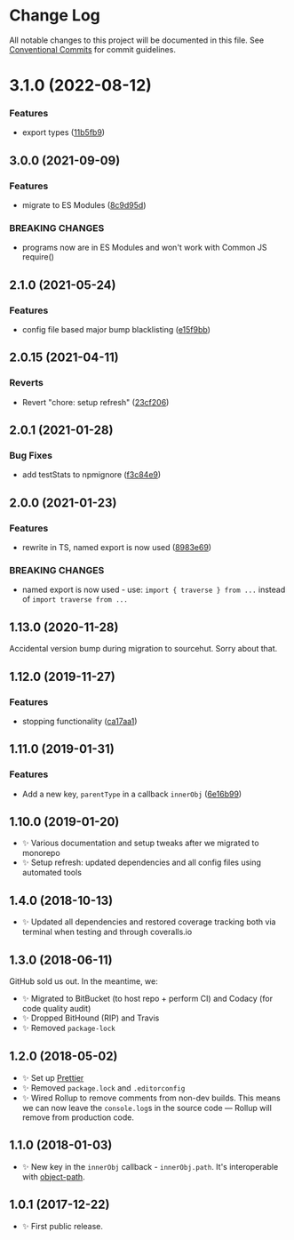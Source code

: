 # Change Log

All notable changes to this project will be documented in this file.
See [Conventional Commits](https://conventionalcommits.org) for commit guidelines.

# 3.1.0 (2022-08-12)


### Features

* export types ([11b5fb9](https://github.com/codsen/codsen/commit/11b5fb936ce20e0a77c3a09806773e1cd7695c50))





## 3.0.0 (2021-09-09)

### Features

- migrate to ES Modules ([8c9d95d](https://github.com/codsen/codsen/commit/8c9d95d5dea0b769c2f070397141918a4893d575))

### BREAKING CHANGES

- programs now are in ES Modules and won't work with Common JS require()

## 2.1.0 (2021-05-24)

### Features

- config file based major bump blacklisting ([e15f9bb](https://github.com/codsen/codsen/commit/e15f9bba1c4fd5f847ac28b3f38fa6ee633f5dca))

## 2.0.15 (2021-04-11)

### Reverts

- Revert "chore: setup refresh" ([23cf206](https://github.com/codsen/codsen/commit/23cf206970a087ff0fa04e61f94d919f59ab3881))

## 2.0.1 (2021-01-28)

### Bug Fixes

- add testStats to npmignore ([f3c84e9](https://github.com/codsen/codsen/commit/f3c84e95afc5514214312f913692d85b2e12eb29))

## 2.0.0 (2021-01-23)

### Features

- rewrite in TS, named export is now used ([8983e69](https://github.com/codsen/codsen/commit/8983e6992ef518f8b4cbb734aa22949e68bd5aa1))

### BREAKING CHANGES

- named export is now used - use: `import { traverse } from ...` instead of `import traverse from ...`

## 1.13.0 (2020-11-28)

Accidental version bump during migration to sourcehut. Sorry about that.

## 1.12.0 (2019-11-27)

### Features

- stopping functionality ([ca17aa1](https://gitlab.com/codsen/codsen/commit/ca17aa105824d1dc26bd2a23eae6a3c5aa2a5f24))

## 1.11.0 (2019-01-31)

### Features

- Add a new key, `parentType` in a callback `innerObj` ([6e16b99](https://gitlab.com/codsen/codsen/commit/6e16b99))

## 1.10.0 (2019-01-20)

- ✨ Various documentation and setup tweaks after we migrated to monorepo
- ✨ Setup refresh: updated dependencies and all config files using automated tools

## 1.4.0 (2018-10-13)

- ✨ Updated all dependencies and restored coverage tracking both via terminal when testing and through coveralls.io

## 1.3.0 (2018-06-11)

GitHub sold us out. In the meantime, we:

- ✨ Migrated to BitBucket (to host repo + perform CI) and Codacy (for code quality audit)
- ✨ Dropped BitHound (RIP) and Travis
- ✨ Removed `package-lock`

## 1.2.0 (2018-05-02)

- ✨ Set up [Prettier](https://prettier.io)
- ✨ Removed `package.lock` and `.editorconfig`
- ✨ Wired Rollup to remove comments from non-dev builds. This means we can now leave the `console.log`s in the source code — Rollup will remove from production code.

## 1.1.0 (2018-01-03)

- ✨ New key in the `innerObj` callback - `innerObj.path`. It's interoperable with [object-path](https://www.npmjs.com/package/object-path).

## 1.0.1 (2017-12-22)

- ✨ First public release.
